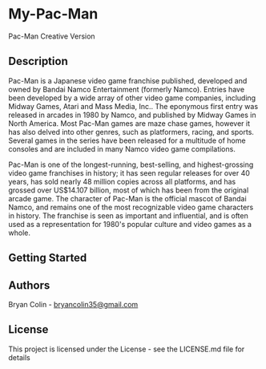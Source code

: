 # My-Pac-Man

Pac-Man Creative Version

## Description

Pac-Man is a Japanese video game franchise published, developed and owned by Bandai Namco Entertainment (formerly Namco). Entries have been developed by a wide array of other video game companies, including Midway Games, Atari and Mass Media, Inc.. The eponymous first entry was released in arcades in 1980 by Namco, and published by Midway Games in North America. Most Pac-Man games are maze chase games, however it has also delved into other genres, such as platformers, racing, and sports. Several games in the series have been released for a multitude of home consoles and are included in many Namco video game compilations.

Pac-Man is one of the longest-running, best-selling, and highest-grossing video game franchises in history; it has seen regular releases for over 40 years, has sold nearly 48 million copies across all platforms, and has grossed over US$14.107 billion, most of which has been from the original arcade game. The character of Pac-Man is the official mascot of Bandai Namco, and remains one of the most recognizable video game characters in history. The franchise is seen as important and influential, and is often used as a representation for 1980's popular culture and video games as a whole.

## Getting Started

<!-- ## Help -->

## Authors

Bryan Colin -  bryancolin35@gmail.com

<!-- ## Version History

* 1.0.2
    * Various bug fixes and optimizations
    * See [commit change]() or See [release history]()
* 1.0.1
    * Initial Release -->

## License

This project is licensed under the License - see the LICENSE.md file for details

